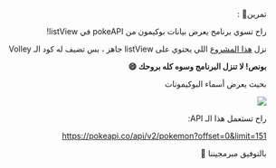 <div dir="rtl">
<p dir="rtl">
تمرين💪 : </p>


<p dir="rtl">
راح تسوي برنامج يعرض بيانات بوكيمون من pokeAPI في listView!</p>


<p dir="rtl">
نزل <a href="https://file.io/e4aPgAhOPpQO">هذا المشروع</a> اللي يحتوي على listView جاهز ، بس تضيف له كود الـ Volley</p>


<p dir="rtl">
<strong>بونص! لا تنزل البرنامج وسوه كله بروحك 😄</strong></p>


<p dir="rtl">
بحيث يعرض أسماء البوكيمونات</p>



  
<img src="https://cdn.discordapp.com/attachments/777873731972235295/986319578651054181/unknown.png"/>
<p dir="rtl">
راح تستعمل هذا الـ API:  </p>


<p dir="rtl">
<a href="https://pokeapi.co/api/v2/pokemon?offset=0&limit=151">https://pokeapi.co/api/v2/pokemon?offset=0&limit=151</a></p>


<p dir="rtl">
بالتوفيق مبرمجيننا 💚</p>
